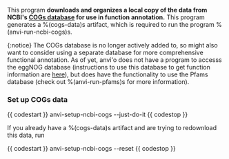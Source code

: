This program **downloads and organizes a local copy of the data from NCBI's [COGs database](https://www.ncbi.nlm.nih.gov/pmc/articles/PMC102395/) for use in function annotation.** This program generates a %(cogs-data)s artifact, which is required to run the program %(anvi-run-ncbi-cogs)s. 

{:notice}
The COGs database is no longer actively added to, so might also want to consider using a separate database for more comprehensive functional annotation. As of yet, anvi'o does not have a program to accesss the eggNOG database (instructions to use this database to get function information are [here](http://merenlab.org/2016/06/18/importing-functions/#eggnog-database--emapper)), but does have the functionality to use the Pfams database (check out %(anvi-run-pfams)s for more information). 

### Set up COGs data
{{ codestart }}
anvi-setup-ncbi-cogs --just-do-it
{{ codestop }}

If you already have a %(cogs-data)s artifact and are trying to redownload this data, run 

{{ codestart }}
anvi-setup-ncbi-cogs --reset
{{ codestop }}
